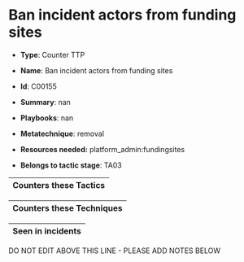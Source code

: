 # Ban incident actors from funding sites

* **Type**: Counter TTP

* **Name**: Ban incident actors from funding sites

* **Id**: C00155

* **Summary**: nan

* **Playbooks**: nan

* **Metatechnique**: removal

* **Resources needed:** platform_admin:fundingsites

* **Belongs to tactic stage**: TA03


| Counters these Tactics |
| ---------------------- |



| Counters these Techniques |
| ------------------------- |



| Seen in incidents |
| ----------------- |


DO NOT EDIT ABOVE THIS LINE - PLEASE ADD NOTES BELOW